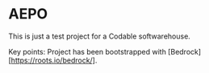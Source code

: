 # AEPO 

This is just a test project for a Codable softwarehouse.

Key points:
Project has been bootstrapped with [Bedrock][https://roots.io/bedrock/].